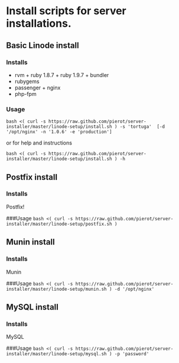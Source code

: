 Install scripts for server installations.
=========================================

Basic Linode install
-------------------
### Installs
* rvm + ruby 1.8.7 + ruby 1.9.7 + bundler
* rubygems
* passenger + nginx
* php-fpm

### Usage
`bash <( curl -s https://raw.github.com/pierot/server-installer/master/linode-setup/install.sh ) -s 'tortuga'  [-d '/opt/nginx' -n '1.0.6' -e 'production']`

or for help and instructions

`bash <( curl -s https://raw.github.com/pierot/server-installer/master/linode-setup/install.sh ) -h`

Postfix install
---------------
### Installs
Postfix!

###Usage
`bash <( curl -s https://raw.github.com/pierot/server-installer/master/linode-setup/postfix.sh )`

Munin install
---------------
### Installs
Munin

###Usage
`bash <( curl -s https://raw.github.com/pierot/server-installer/master/linode-setup/munin.sh ) -d '/opt/nginx'`

MySQL install
---------------
### Installs
MySQL

###Usage
`bash <( curl -s https://raw.github.com/pierot/server-installer/master/linode-setup/mysql.sh ) -p 'password'`
